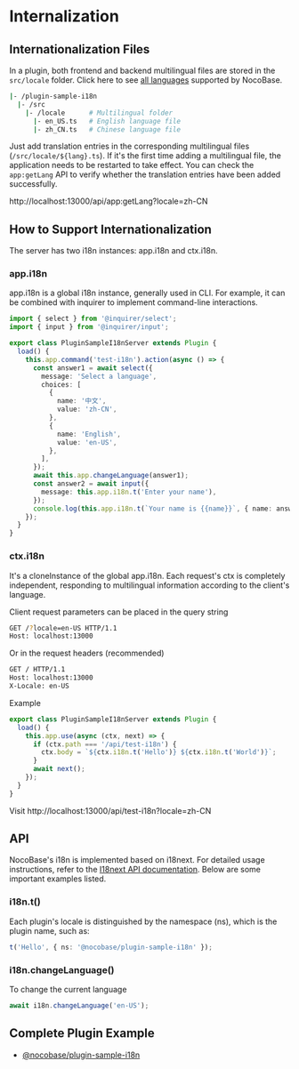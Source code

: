 # Internalization

## Internationalization Files

In a plugin, both frontend and backend multilingual files are stored in the `src/locale` folder. Click here to see [all languages](/development/others/languages) supported by NocoBase.

```bash
|- /plugin-sample-i18n
  |- /src
    |- /locale      # Multilingual folder
      |- en_US.ts   # English language file
      |- zh_CN.ts   # Chinese language file
```

Just add translation entries in the corresponding multilingual files (`/src/locale/${lang}.ts`). If it's the first time adding a multilingual file, the application needs to be restarted to take effect. You can check the `app:getLang` API to verify whether the translation entries have been added successfully.

http://localhost:13000/api/app:getLang?locale=zh-CN

## How to Support Internationalization

The server has two i18n instances: app.i18n and ctx.i18n.

### app.i18n

app.i18n is a global i18n instance, generally used in CLI. For example, it can be combined with inquirer to implement command-line interactions.

```ts
import { select } from '@inquirer/select';
import { input } from '@inquirer/input';

export class PluginSampleI18nServer extends Plugin {
  load() {
    this.app.command('test-i18n').action(async () => {
      const answer1 = await select({
        message: 'Select a language',
        choices: [
          {
            name: '中文',
            value: 'zh-CN',
          },
          {
            name: 'English',
            value: 'en-US',
          },
        ],
      });
      await this.app.changeLanguage(answer1);
      const answer2 = await input({
        message: this.app.i18n.t('Enter your name'),
      });
      console.log(this.app.i18n.t(`Your name is {{name}}`, { name: answer2 }));
    });
  }
}
```

### ctx.i18n

It's a cloneInstance of the global app.i18n. Each request's ctx is completely independent, responding to multilingual information according to the client's language.

Client request parameters can be placed in the query string

```bash
GET /?locale=en-US HTTP/1.1
Host: localhost:13000
```

Or in the request headers (recommended)

```bash
GET / HTTP/1.1
Host: localhost:13000
X-Locale: en-US
```

Example

```ts
export class PluginSampleI18nServer extends Plugin {
  load() {
    this.app.use(async (ctx, next) => {
      if (ctx.path === '/api/test-i18n') {
        ctx.body = `${ctx.i18n.t('Hello')} ${ctx.i18n.t('World')}`;
      }
      await next();
    });
  }
}
```

Visit http://localhost:13000/api/test-i18n?locale=zh-CN

## API

NocoBase's i18n is implemented based on i18next. For detailed usage instructions, refer to the [I18next API documentation](https://www.i18next.com/overview/api). Below are some important examples listed.

### i18n.t()

Each plugin's locale is distinguished by the namespace (ns), which is the plugin name, such as:

```ts
t('Hello', { ns: '@nocobase/plugin-sample-i18n' });
```

### i18n.changeLanguage()

To change the current language

```ts
await i18n.changeLanguage('en-US');
```

## Complete Plugin Example

- [@nocobase/plugin-sample-i18n](#)
